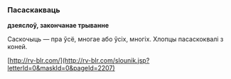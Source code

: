 ### Пасаскакваць
**дзеяслоў, закончанае трыванне**

Саскочыць — пра ўсё, многае або ўсіх, многіх. Хлопцы пасаскоквалі з коней.

<a rel="author">[http://rv-blr.com/](http://rv-blr.com/slounik.jsp?letterId=0&maskId=0&pageId=2207)</a>
